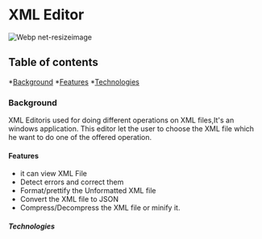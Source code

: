 # XML Editor

![Webp net-resizeimage](https://user-images.githubusercontent.com/94222362/146661884-bbf89690-0b35-4f23-927c-28a18604b660.png)
## Table of contents
*[Background](#Background)
*[Features](#Features)
*[Technologies](Technologies)
### Background
 XML Editoris used for doing different operations on XML files,It's an windows application.
 This editor let the user to choose the XML file which he want to do one of the offered operation.
#### Features

+ it can view XML File
+	Detect errors and correct them
+ Format/prettify the Unformatted XML file
+ Convert the XML file to JSON
+ Compress/Decompress the XML file or minify it.
 ##### Technologies
